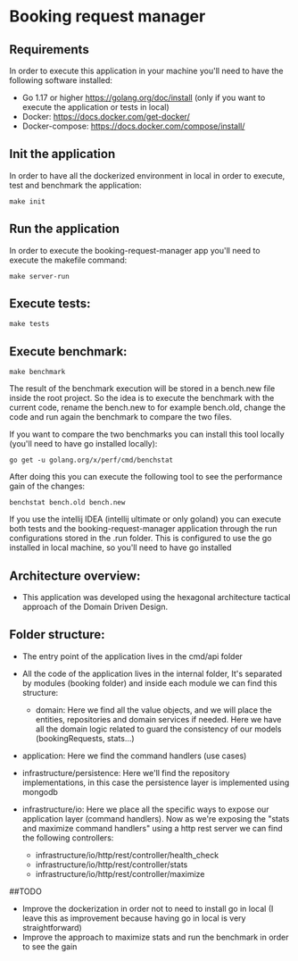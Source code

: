 # Booking request manager

## Requirements

In order to execute this application in your machine you'll need to have the following software installed:

- Go 1.17 or higher https://golang.org/doc/install (only if you want to execute the application or tests in local)
- Docker: https://docs.docker.com/get-docker/
- Docker-compose: https://docs.docker.com/compose/install/

## Init the application

In order to have all the dockerized environment in local in order to execute, test and benchmark the application:
```
make init
```

## Run the application

In order to execute the booking-request-manager app you'll need to execute the makefile command:
```
make server-run
```

## Execute tests:
```
make tests
```

## Execute benchmark:
```
make benchmark
```
The result of the benchmark execution will be stored in a bench.new file inside the root project. So the idea is to
execute the benchmark with the current code, rename the bench.new to for example bench.old, change the code and run again the benchmark to compare the two files.

If you want to compare the two benchmarks you can install this tool locally (you'll need to have go installed locally):

```
go get -u golang.org/x/perf/cmd/benchstat
```
After doing this you can execute the following tool to see the performance gain of the changes:
```
benchstat bench.old bench.new
```


If you use the intellij IDEA (intellij ultimate or only goland) you can execute both tests and the booking-request-manager application through the run configurations stored in the .run folder.
This is configured to use the go installed in local machine, so you'll need to have go installed

## Architecture overview:
- This application was developed using the hexagonal architecture tactical approach of the Domain Driven Design.

## Folder structure:
- The entry point of the application lives in the cmd/api folder


- All the code of the application lives in the internal folder, It's separated by modules (booking folder) and inside each module we can find this structure:
    - domain: Here we find all the value objects, and we will place the entities, repositories and domain services if needed.
      Here we have all the domain logic related to guard the consistency of our models (bookingRequests, stats...)


- application: Here we find the command handlers (use cases)


- infrastructure/persistence: Here we'll find the repository implementations, in this case the persistence layer is implemented using mongodb


- infrastructure/io: Here we place all the specific ways to expose our application layer (command handlers). Now as we're exposing the "stats and maximize command handlers" using a http rest server we can find the following controllers:
    - infrastructure/io/http/rest/controller/health_check
    - infrastructure/io/http/rest/controller/stats
    - infrastructure/io/http/rest/controller/maximize

##TODO

- Improve the dockerization in order not to need to install go in local (I leave this as improvement because having go in local is very straightforward)
- Improve the approach to maximize stats and run the benchmark in order to see the gain